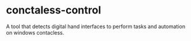# conctaless-control
A tool that detects digital hand interfaces to perform tasks and automation on windows contacless.
